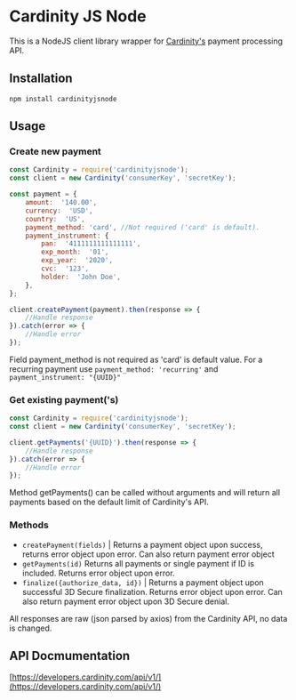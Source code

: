 # Cardinity JS Node

This is a NodeJS client library wrapper for [Cardinity's](https://developers.cardinity.com/api/v1/#introduction) payment processing API.

## Installation

    npm install cardinityjsnode

## Usage

### Create new payment

```javascript
const Cardinity = require('cardinityjsnode');
const client = new Cardinity('consumerKey', 'secretKey');

const payment = {
	amount:  '140.00',
	currency:  'USD',
	country:  'US',
	payment_method: 'card', //Not required ('card' is default).
 	payment_instrument: {
		pan:  '4111111111111111',
		exp_month:  '01',
		exp_year:  '2020',
		cvc:  '123',
		holder:  'John Doe',
	},
};

client.createPayment(payment).then(response => {
	//Handle response
}).catch(error => {
	//Handle error
});
```

Field payment_method is not required as 'card' is default value. For a recurring payment use `payment_method: 'recurring'` and `payment_instrument: "{UUID}"`

### Get existing payment('s)

```javascript
const Cardinity = require('cardinityjsnode');
const client = new Cardinity('consumerKey', 'secretKey');

client.getPayments('{UUID}').then(response => {
    //Handle response
}).catch(error => {
    //Handle error
});
```

Method getPayments() can be called without arguments and will return all payments based on the default limit of Cardinity's API.

### Methods

-   `createPayment(fields)` | Returns a payment object upon success, returns error object upon error. Can also return payment error object
-   `getPayments(id)` Returns all payments or single payment if ID is included. Returns error object upon error.
-   `finalize({authorize_data, id})` | Returns a payment object upon successful 3D Secure finalization. Returns error object upon error. Can also return payment error object upon 3D Secure denial.

All responses are raw (json parsed by axios) from the Cardinity API, no data is changed.

## API Docmumentation

[https://developers.cardinity.com/api/v1/](https://developers.cardinity.com/api/v1/)
